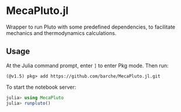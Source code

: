 # MecaPluto.jl

Wrapper to run Pluto with some predefined dependencies, to facilitate mechanics and thermodynamics calculations.

## Usage

At the Julia command prompt, enter `]` to enter Pkg mode. Then run:

```
(@v1.5) pkg> add https://github.com/barche/MecaPluto.jl.git
```

To start the notebook server:

```julia
julia> using MecaPluto
julia> runpluto()
```

